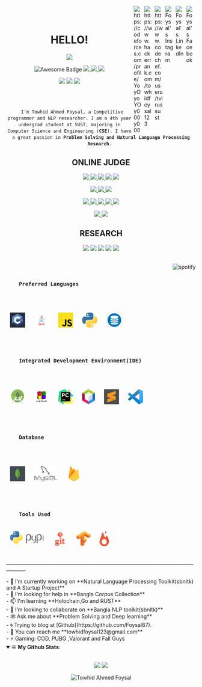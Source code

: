 <a href="https://www.facebook.com/dreamy1001/" target="_blank" rel="nofollow"><img align="right" alt="Foysal's Facebook" width="22px" src="https://cdn.jsdelivr.net/npm/simple-icons@v3/icons/facebook.svg" hspace="3"/></a>
<a href="https://www.linkedin.com/in/towhid-ahmed-67476818b/" target="_blank" rel="nofollow"><img align="right" alt="Foysal's LinkedIn" width="22px" src="https://cdn.jsdelivr.net/npm/simple-icons@v3/icons/linkedin.svg" hspace="3"/></a>
<a href="https://www.instagram.com/towhidfoysal/?hl=en" target="_blank" rel="nofollow"><img align="right" alt="Foysal's Instagram" width="22px" src="https://cdn.jsdelivr.net/npm/simple-icons@v3/icons/instagram.svg" hspace="3"/></a>
<a href="https://www.codechef.com/users/tvirussust" target="blank"><img align="right" src="https://cdn.jsdelivr.net/npm/simple-icons@3.1.0/icons/codechef.svg" alt="https://www.codechef.com/users/tvirussust" width="22px" hspace="3" /></a>
<a href="https://www.hackerrank.com/towhidfoysal123" target="blank"><img align="right" src="https://cdn.jsdelivr.net/npm/simple-icons@3.0.1/icons/hackerrank.svg" alt="https://www.hackerrank.com/towhidfoysal123" width="22px"  hspace="3"/></a>
<a href="https://codeforces.com/profile/YoyOyoYOy000y000" target="blank"><img align="right" src="https://cdn.jsdelivr.net/npm/simple-icons@3.0.1/icons/codeforces.svg" alt="https://codeforces.com/profile/YoyOyoYOy000y000" width="22px" hspace="3" /></a>

<br>
<br>
<h1 align="center">HELLO!</h1>

<p align="center">
  <a href="https://github.com/Foysal87">
    <img align="center" src="https://media.giphy.com/media/13HgwGsXF0aiGY/giphy.gif" width="300">
  </a>
</p>

<p align="center">
  <img src="https://cdn.rawgit.com/sindresorhus/awesome/d7305f38d29fed78fa85652e3a63e154dd8e8829/media/badge.svg" alt="Awesome Badge"/>
  <a href="https://en.wikipedia.org/wiki/Homo_sapiens">
    <img src="https://img.shields.io/badge/Species-Homo_sapiens-success?style=flat-square&logo=mailchimp&logoColor=white">
  </a>
  <a href="https://en.wikipedia.org/wiki/Life">
    <img src="https://img.shields.io/badge/Status-Stable-success?style=flat-square&logo=gravatar&logoColor=white">
  </a>
  <a href="https://en.wikipedia.org/wiki/Computer_science">
    <img src="https://img.shields.io/badge/My%20jam-Computer%20Science-critical?style=flat-square&logo=electron&logoColor=white">
  </a>
</p>

<p align="center">
  <img src="https://img.shields.io/badge/Windows-10-292e33?style=flat-square&logo=microsoft&logoColor=ffffff">
  <img src="https://img.shields.io/badge/Linux-Ubuntu-292e33?style=flat-square&logo=Arch-Linux&logoColor=ffffff">
  <img src="https://img.shields.io/badge/BROWSER-Chrome-292e33?style=flat-square&logo=Google">
</p>

<br>
<p align="center">
  <code>
  I'm Towhid Ahmed Foysal, a Competitive programmer and NLP researcher. I am a 4th year undergrad student at SUST, majoring in Computer Science and Engineering (<strong>CSE</strong>). I have a great passion in <strong>Problem Solving and Natural Language Processing Research</strong>. </code>
</p>


<h2 align="center">ONLINE JUDGE</h2>
<p align="center">
  <a href="https://codeforces.com/profile/YoyOyoYOy000y000"><img src="https://img.shields.io/badge/Online%20Judge-Codeforces-red"> </a>
  <a href="https://codeforces.com/profile/YoyOyoYOy000y000"> <img src="https://img.shields.io/badge/id-YoyOyoYOy000y000-blueviolet"> </a>
  <a href="https://codeforces.com/contests/with/YoyOyoYOy000y000"> <img src="https://img.shields.io/badge/Total%20Contest-200-green"> </a>
  <a href="https://codeforces.com/profile/YoyOyoYOy000y000"> <img src="https://img.shields.io/badge/Problem%20Solved-797-orange"> </a>
  <a href="https://codeforces.com/profile/YoyOyoYOy000y000"> <img src="https://img.shields.io/badge/Max--rating-1868-blue"> </a>
</p>
<p align="center">
  <a href="https://uhunt.onlinejudge.org/id/888694"><img src="https://img.shields.io/badge/Online%20Judge-UVA-red"> </a>
  <a href="https://uhunt.onlinejudge.org/id/888694"> <img src="https://img.shields.io/badge/id-foysal87-blueviolet"> </a>
  <a href="https://uhunt.onlinejudge.org/id/888694"> <img src="https://img.shields.io/badge/Problem%20Solved-206-orange"> </a>
</p>
<p align="center">
  <a href="https://www.codechef.com/users/tvirussust"><img src="https://img.shields.io/badge/Online%20Judge-Codechef-red"> </a>
  <a href="https://www.codechef.com/users/tvirussust"> <img src="https://img.shields.io/badge/id-tvirussust-blueviolet"> </a>
  <a href="https://www.codechef.com/users/tvirussust"> <img src="https://img.shields.io/badge/Total%20Contest-20-green"> </a>
  <a href="https://www.codechef.com/users/tvirussust"> <img src="https://img.shields.io/badge/Problem%20Solved-24-orange"> </a>
  <a href="https://www.codechef.com/users/tvirussust"> <img src="https://img.shields.io/badge/Max--rating-1874-blue"> </a>
</p>
<p align="center">
  <a href="https://www.stopstalk.com/user/profile/t_a_f"><img src="https://img.shields.io/badge/Keep%20Tracking%20in%20StopStalk-t__a__f-red"> </a>
    <a href="https://www.stopstalk.com/user/profile/t_a_f"><img src="https://img.shields.io/badge/Total%20Problem%20solved-1241-blue"> </a>
</p>

<h2 align="center">RESEARCH</h2>
<p align="center">
  <img src="https://img.shields.io/badge/-Deep%20Learning-yellowgreen">
   <img src="https://img.shields.io/badge/-Machine%20Learning-orange">
  <img src="https://img.shields.io/badge/-NLP-red">
  <img src="https://img.shields.io/badge/-Basic%20Blockchain%20with%20fabrics-blue">
  <img src="https://img.shields.io/badge/-Artificial%20Intelligence-blueviolet">  
</p>



<br>

<a href="https://github.com/kittinan/spotify-github-profile" target="blank">
  <img align="right"
    src="https://spotify-github-profile.vercel.app/api/view?uid=214zuzj6g7ndx46cmed74tymq&cover_image=true&theme=default"
    alt="spotify" />
</a>

<h3>
  <code>
    Preferred Languages
  </code>
</h3>

<br>

<p>
  <img src="views/cpp.jpg" height=40 hspace=10>
  <img src="views/java.png" height=40 hspace=10>
  <img src="views/javascript.png" height=40 hspace=10>
  <img src="views/python.png" height=40 hspace=10>
  <img src="views/sql.png" height=40 hspace=10>
</p>

<br>
<h3>
  <code>
    Integrated Development Environment(IDE)
  </code>
</h3>

<br>

<p>
  <img src="views/android_studio.png" height=40 hspace=10>
  <img src="views/codeblocks.png" height=40 hspace=10>
  <img src="views/pycharm.png" height=40 hspace=10>
  <img src="views/netbeans.png" height=40 hspace=10>
  <img src="views/sublime.svg" height=40 hspace=10>
  <img src="views/vscode.png" height=40 hspace=10>

</p>


<br>

<h3>
  <code>
    Database
  </code>
</h3>

<br>

<p>
 <img src="views/mongodb.png" height=40 hspace=10>
 <img src="views/mysql.png" height=40 hspace=10>
 <img src="views/firebase.png" height=40 hspace=10>

</p>

<br>
<h3>
  <code>
    Tools Used
  </code>
</h3>

<p>
 <img src="views/pypi.png" height=40 hspace=10>
 <img src="views/git.png" height=40 hspace=10>
 <img src="views/tensorflow.png" height=40 hspace=10>
 <img src="views/pytorch.png" height=40 hspace=10>

</p>

<br>
______________________________________________________________________________________

<br>
<br>
- 🌱 I’m currently working on **Natural Language Processing Toolkit(sbnltk) and A Startup Project** <br>
- 🤝 I’m looking for help in **Bangla Corpus Collection** <br>
- 📫 I'm learning **Holochain,Go and RUST** <br>
- 👯 I’m looking to collaborate on **Bangla NLP toolkit(sbnltk)** <br>
- 🕸️ Ask me about **Problem Solving and Deep learning** <br>
- 🌀 Trying to blog at [Github](https://github.com/Foysal87). <br>
- 💬 You can reach me **towhidfoysal123@gmail.com** <br>
- ⚡  Gaming: COD, PUBG ,Valorant and Fall Guys

<br>

<details open>
 <summary> ✇ <b>My Github Stats</b>: </summary>
<br>
<p align = "center">
  <img src = "https://github-readme-stats.vercel.app/api?username=Foysal87&show_icons=true&theme=tokyonight&include_all_commits=true&count_private=true&line_height=27">
  <img src = "https://github-readme-stats.vercel.app/api/top-langs/?username=Foysal87&hide=TeX,HTML&theme=tokyonight">
</p>
<p align="center">
<img src="https://komarev.com/ghpvc/?username=Foysal87&label=Profile%20views&color=0e75b6&style=flat" alt="Towhid Ahmed Foysal" /> </p>
</details>


